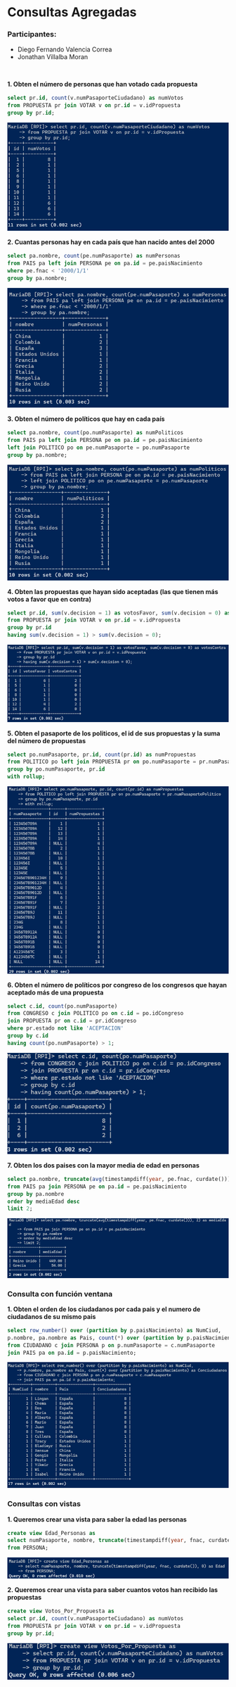 # Consultas Agregadas

### Participantes:
- Diego Fernando Valencia Correa
- Jonathan Villalba Moran

<br>

**1. Obten el número de personas que han votado cada propuesta**

``` sql
select pr.id, count(v.numPasaporteCiudadano) as numVotos
from PROPUESTA pr join VOTAR v on pr.id = v.idPropuesta
group by pr.id;
```

![resultado](imagen-11.png)

**2. Cuantas personas hay en cada país que han nacido antes del 2000**

``` sql
select pa.nombre, count(pe.numPasaporte) as numPersonas
from PAIS pa left join PERSONA pe on pa.id = pe.paisNacimiento
where pe.fnac < '2000/1/1'
group by pa.nombre;
```

![resultado](imagen-12.png)

**3. Obten el número de políticos que hay en cada país**

``` sql
select pa.nombre, count(po.numPasaporte) as numPoliticos
from PAIS pa left join PERSONA pe on pa.id = pe.paisNacimiento
left join POLITICO po on pe.numPasaporte = po.numPasaporte
group by pa.nombre;
```

![resultado](imagen-13.png)

**4. Obten las propuestas que hayan sido aceptadas (las que tienen más votos a favor que en contra)**

``` sql
select pr.id, sum(v.decision = 1) as votosFavor, sum(v.decision = 0) as votosContra
from PROPUESTA pr join VOTAR v on pr.id = v.idPropuesta
group by pr.id
having sum(v.decision = 1) > sum(v.decision = 0);
```

![resultado](imagen-14.png)

**5. Obten el pasaporte de los politicos, el id de sus propuestas y la suma del número de propuestas**

``` sql
select po.numPasaporte, pr.id, count(pr.id) as numPropuestas
from POLITICO po left join PROPUESTA pr on po.numPasaporte = pr.numPasaportePolitico
group by po.numPasaporte, pr.id
with rollup;
```

![resultado](imagen-15.png)

**6. Obten el número de políticos por congreso de los congresos que hayan aceptado más de una propuesta**

``` sql
select c.id, count(po.numPasaporte)
from CONGRESO c join POLITICO po on c.id = po.idCongreso
join PROPUESTA pr on c.id = pr.idCongreso
where pr.estado not like 'ACEPTACION'
group by c.id
having count(po.numPasaporte) > 1;
```

![resultado](imagen-16.png)

**7. Obten los dos paises con la mayor media de edad en personas**

``` sql
select pa.nombre, truncate(avg(timestampdiff(year, pe.fnac, curdate())), 2) as mediaEdad
from PAIS pa join PERSONA pe on pa.id = pe.paisNacimiento
group by pa.nombre
order by mediaEdad desc
limit 2;
```

![resultado](imagen-17.png)

### Consulta con función ventana

**1. Obten el orden de los ciudadanos por cada pais y el numero de ciudadanos de su mismo pais**

``` sql
select row_number() over (partition by p.paisNacimiento) as NumCiud, 
p.nombre, pa.nombre as Pais, count(*) over (partition by p.paisNacimiento) as Conciudadanos
from CIUDADANO c join PERSONA p on p.numPasaporte = c.numPasaporte
join PAIS pa on pa.id = p.paisNacimiento;
```

![resultado](imagen-18.png)

### Consultas con vistas 

**1. Queremos crear una vista para saber la edad las personas**

``` sql
create view Edad_Personas as
select numPasaporte, nombre, truncate(timestampdiff(year, fnac, curdate()), 0) as Edad
from PERSONA;

```

![resultado](imagen-19.png)

**2. Queremos crear una vista para saber cuantos votos han recibido las propuestas**

``` sql
create view Votos_Por_Propuesta as
select pr.id, count(v.numPasaporteCiudadano) as numVotos
from PROPUESTA pr join VOTAR v on pr.id = v.idPropuesta
group by pr.id;
```

![resultado](imagen-20.png)




